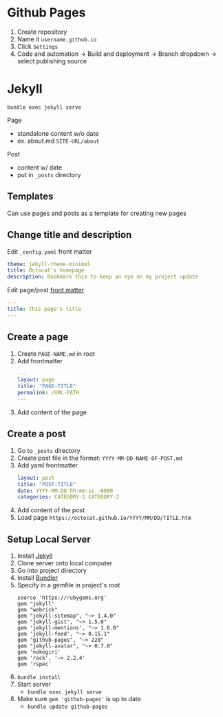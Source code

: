 # Github Pages

1. Create repository
2. Name it `username.github.io`
3. Click `Settings`
4. Code and automation -> Build and deployment -> Branch dropdown -> select publishing source

# Jekyll

`bundle exec jekyll serve`

Page
- standalone content w/o date
- ex. about.md `SITE-URL/about`

Post
- content w/ date
- put in `_posts` directory

## Templates

Can use pages and posts as a template for creating new pages

## Change title and description

Edit `_config.yaml` front matter
```yaml
theme: jekyll-theme-minimal
title: Octocat's homepage
description: Bookmark this to keep an eye on my project update
```

Edit page/post [front matter](https://jekyllrb.com/docs/front-matter/)
```yaml
---
title: This page's title
---
```

## Create a page

1. Create `PAGE-NAME.md` in root
2. Add frontmatter
    ```yaml
    ---
    layout: page
    title: "PAGE-TITLE"
    permalink: /URL-PATH
    ---
    ```
3. Add content of the page

## Create a post

1. Go to `_posts` directory
2. Create post file in the format: `YYYY-MM-DD-NAME-OF-POST.md`
3. Add yaml frontmatter
    ```yaml
    layout: post
    title: "POST-TITLE"
    date: YYYY-MM-DD hh:mm:ss -0000
    categories: CATEGORY-1 CATEGORY-2
    ```
4. Add content of the post
5. Load page `https://octocat.github.io/YYYY/MM/DD/TITLE.htm`

## Setup Local Server

1. Install [Jekyll](https://jekyllrb.com/docs/installation/)
2. Clone server onto local computer
3. Go into project directory
4. Install [Bundler](https://bundler.io/)
5. Specify in a gemfile in project's root
    ```terminal
    source 'https://rubygems.org'
    gem "jekyll"
    gem "webrick"
    gem "jekyll-sitemap", "~> 1.4.0"
    gem "jekyll-gist", "~> 1.5.0"
    gem 'jekyll-mentions', "~> 1.6.0"
    gem 'jekyll-feed', "~> 0.15.1"
    gem "github-pages", "~> 228"
    gem "jekyll-avatar", "~> 0.7.0"
    gem 'nokogiri'
    gem 'rack', '~> 2.2.4'
    gem 'rspec'
    ```
6. `bundle install`
7. Start server
   - `bundle exec jekyll serve`
8. Make sure `gem 'github-pages'` is up to date
   - `bundle update github-pages`
